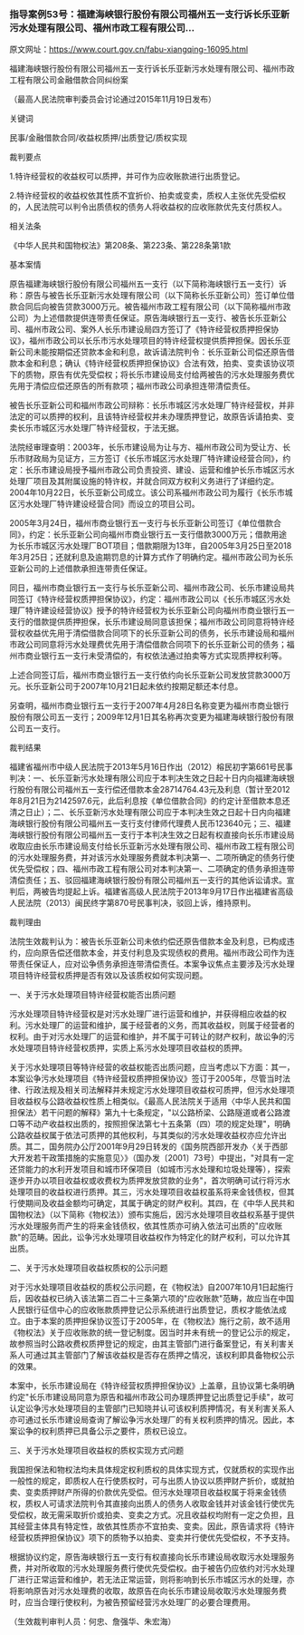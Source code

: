 ### 指导案例53号：福建海峡银行股份有限公司福州五一支行诉长乐亚新污水处理有限公司、福州市政工程有限公司...
原文网址：https://www.court.gov.cn/fabu-xiangqing-16095.html

福建海峡银行股份有限公司福州五一支行诉长乐亚新污水处理有限公司、福州市政工程有限公司金融借款合同纠纷案

（最高人民法院审判委员会讨论通过2015年11月19日发布）

关键词

民事/金融借款合同/收益权质押/出质登记/质权实现

裁判要点

1.特许经营权的收益权可以质押，并可作为应收账款进行出质登记。

2.特许经营权的收益权依其性质不宜折价、拍卖或变卖，质权人主张优先受偿权的，人民法院可以判令出质债权的债务人将收益权的应收账款优先支付质权人。

相关法条

《中华人民共和国物权法》第208条、第223条、第228条第1款

基本案情

原告福建海峡银行股份有限公司福州五一支行（以下简称海峡银行五一支行）诉称：原告与被告长乐亚新污水处理有限公司（以下简称长乐亚新公司）签订单位借款合同后向被告贷款3000万元。被告福州市政工程有限公司（以下简称福州市政公司）为上述借款提供连带责任保证。原告海峡银行五一支行、被告长乐亚新公司、福州市政公司、案外人长乐市建设局四方签订了《特许经营权质押担保协议》，福州市政公司以长乐市污水处理项目的特许经营权提供质押担保。因长乐亚新公司未能按期偿还贷款本金和利息，故诉请法院判令：长乐亚新公司偿还原告借款本金和利息；确认《特许经营权质押担保协议》合法有效，拍卖、变卖该协议项下的质物，原告有优先受偿权；将长乐市建设局支付给两被告的污水处理服务费优先用于清偿应偿还原告的所有款项；福州市政公司承担连带清偿责任。

被告长乐亚新公司和福州市政公司辩称：长乐市城区污水处理厂特许经营权，并非法定的可以质押的权利，且该特许经营权并未办理质押登记，故原告诉请拍卖、变卖长乐市城区污水处理厂特许经营权，于法无据。

法院经审理查明：2003年，长乐市建设局为让与方、福州市政公司为受让方、长乐市财政局为见证方，三方签订《长乐市城区污水处理厂特许建设经营合同》，约定：长乐市建设局授予福州市政公司负责投资、建设、运营和维护长乐市城区污水处理厂项目及其附属设施的特许权，并就合同双方权利义务进行了详细约定。2004年10月22日，长乐亚新公司成立。该公司系福州市政公司为履行《长乐市城区污水处理厂特许建设经营合同》而设立的项目公司。

2005年3月24日，福州市商业银行五一支行与长乐亚新公司签订《单位借款合同》，约定：长乐亚新公司向福州市商业银行五一支行借款3000万元；借款用途为长乐市城区污水处理厂BOT项目；借款期限为13年，自2005年3月25日至2018年3月25日；还就利息及逾期罚息的计算方式作了明确约定。福州市政公司为长乐亚新公司的上述借款承担连带责任保证。

同日，福州市商业银行五一支行与长乐亚新公司、福州市政公司、长乐市建设局共同签订《特许经营权质押担保协议》，约定：福州市政公司以《长乐市城区污水处理厂特许建设经营协议》授予的特许经营权为长乐亚新公司向福州市商业银行五一支行的借款提供质押担保，长乐市建设局同意该担保；福州市政公司同意将特许经营权收益优先用于清偿借款合同项下的长乐亚新公司的债务，长乐市建设局和福州市政公司同意将污水处理费优先用于清偿借款合同项下的长乐亚新公司的债务；福州市商业银行五一支行未受清偿的，有权依法通过拍卖等方式实现质押权利等。

上述合同签订后，福州市商业银行五一支行依约向长乐亚新公司发放贷款3000万元。长乐亚新公司于2007年10月21日起未依约按期足额还本付息。

另查明，福州市商业银行五一支行于2007年4月28日名称变更为福州市商业银行股份有限公司五一支行；2009年12月1日其名称再次变更为福建海峡银行股份有限公司五一支行。

裁判结果

福建省福州市中级人民法院于2013年5月16日作出（2012）榕民初字第661号民事判决：一、长乐亚新污水处理有限公司应于本判决生效之日起十日内向福建海峡银行股份有限公司福州五一支行偿还借款本金28714764.43元及利息（暂计至2012年8月21日为2142597.6元，此后利息按《单位借款合同》的约定计至借款本息还清之日止）；二、长乐亚新污水处理有限公司应于本判决生效之日起十日内向福建海峡银行股份有限公司福州五一支行支付律师代理费人民币123640元；三、福建海峡银行股份有限公司福州五一支行于本判决生效之日起有权直接向长乐市建设局收取应由长乐市建设局支付给长乐亚新污水处理有限公司、福州市政工程有限公司的污水处理服务费，并对该污水处理服务费就本判决第一、二项所确定的债务行使优先受偿权；四、福州市政工程有限公司对本判决第一、二项确定的债务承担连带清偿责任；五、驳回福建海峡银行股份有限公司福州五一支行的其他诉讼请求。宣判后，两被告均提起上诉。福建省高级人民法院于2013年9月17日作出福建省高级人民法院（2013）闽民终字第870号民事判决，驳回上诉，维持原判。

裁判理由

法院生效裁判认为：被告长乐亚新公司未依约偿还原告借款本金及利息，已构成违约，应向原告偿还借款本金，并支付利息及实现债权的费用。福州市政公司作为连带责任保证人，应对讼争债务承担连带清偿责任。本案争议焦点主要涉及污水处理项目特许经营权质押是否有效以及该质权如何实现问题。

一、关于污水处理项目特许经营权能否出质问题

污水处理项目特许经营权是对污水处理厂进行运营和维护，并获得相应收益的权利。污水处理厂的运营和维护，属于经营者的义务，而其收益权，则属于经营者的权利。由于对污水处理厂的运营和维护，并不属于可转让的财产权利，故讼争的污水处理项目特许经营权质押，实质上系污水处理项目收益权的质押。

关于污水处理项目等特许经营的收益权能否出质问题，应当考虑以下方面：其一，本案讼争污水处理项目《特许经营权质押担保协议》签订于2005年，尽管当时法律、行政法规及相关司法解释并未规定污水处理项目收益权可质押，但污水处理项目收益权与公路收益权性质上相类似。《最高人民法院关于适用〈中华人民共和国担保法〉若干问题的解释》第九十七条规定，"以公路桥梁、公路隧道或者公路渡口等不动产收益权出质的，按照担保法第七十五条第（四）项的规定处理"，明确公路收益权属于依法可质押的其他权利，与其类似的污水处理收益权亦应允许出质。其二，国务院办公厅2001年9月29日转发的《国务院西部开发办〈关于西部大开发若干政策措施的实施意见〉》（国办发〔2001〕73号）中提出，"对具有一定还贷能力的水利开发项目和城市环保项目（如城市污水处理和垃圾处理等），探索逐步开办以项目收益权或收费权为质押发放贷款的业务"，首次明确可试行将污水处理项目的收益权进行质押。其三，污水处理项目收益权虽系将来金钱债权，但其行使期间及收益金额均可确定，其属于确定的财产权利。其四，在《中华人民共和国物权法》（以下简称《物权法》）颁布实施后，因污水处理项目收益权系基于提供污水处理服务而产生的将来金钱债权，依其性质亦可纳入依法可出质的"应收账款"的范畴。因此，讼争污水处理项目收益权作为特定化的财产权利，可以允许其出质。

二、关于污水处理项目收益权质权的公示问题

对于污水处理项目收益权的质权公示问题，在《物权法》自2007年10月1日起施行后，因收益权已纳入该法第二百二十三条第六项的"应收账款"范畴，故应当在中国人民银行征信中心的应收账款质押登记公示系统进行出质登记，质权才能依法成立。由于本案的质押担保协议签订于2005年，在《物权法》施行之前，故不适用《物权法》关于应收账款的统一登记制度。因当时并未有统一的登记公示的规定，故参照当时公路收费权质押登记的规定，由其主管部门进行备案登记，有关利害关系人可通过其主管部门了解该收益权是否存在质押之情况，该权利即具备物权公示的效果。

本案中，长乐市建设局在《特许经营权质押担保协议》上盖章，且协议第七条明确约定"长乐市建设局同意为原告和福州市政公司办理质押登记出质登记手续"，故可认定讼争污水处理项目的主管部门已知晓并认可该权利质押情况，有关利害关系人亦可通过长乐市建设局查询了解讼争污水处理厂的有关权利质押的情况。因此，本案讼争的权利质押已具备公示之要件，质权已设立。

三、关于污水处理项目收益权的质权实现方式问题

我国担保法和物权法均未具体规定权利质权的具体实现方式，仅就质权的实现作出一般性的规定，即质权人在行使质权时，可与出质人协议以质押财产折价，或就拍卖、变卖质押财产所得的价款优先受偿。但污水处理项目收益权属于将来金钱债权，质权人可请求法院判令其直接向出质人的债务人收取金钱并对该金钱行使优先受偿权，故无需采取折价或拍卖、变卖之方式。况且收益权均附有一定之负担，且其经营主体具有特定性，故依其性质亦不宜拍卖、变卖。因此，原告请求将《特许经营权质押担保协议》项下的质物予以拍卖、变卖并行使优先受偿权，不予支持。

根据协议约定，原告海峡银行五一支行有权直接向长乐市建设局收取污水处理服务费，并对所收取的污水处理服务费行使优先受偿权。由于被告仍应依约对污水处理厂进行正常运营和维护，若无法正常运营，则将影响到长乐市城区污水的处理，亦将影响原告对污水处理费的收取，故原告在向长乐市建设局收取污水处理服务费时，应当合理行使权利，为被告预留经营污水处理厂的必要合理费用。

（生效裁判审判人员：何忠、詹强华、朱宏海）
